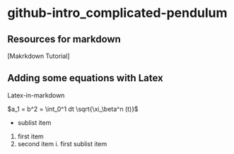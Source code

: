 # github-intro_complicated-pendulum
## Resources for **markdown**

[Makrkdown Tutorial]

## Adding some equations with Latex

Latex-in-markdown

$a_1 = b^2 = \int_0^1 dt \sqrt{\xi_\beta^n (t)}$


  - sublist item

1. first item
2. second item
   i. first sublist item
